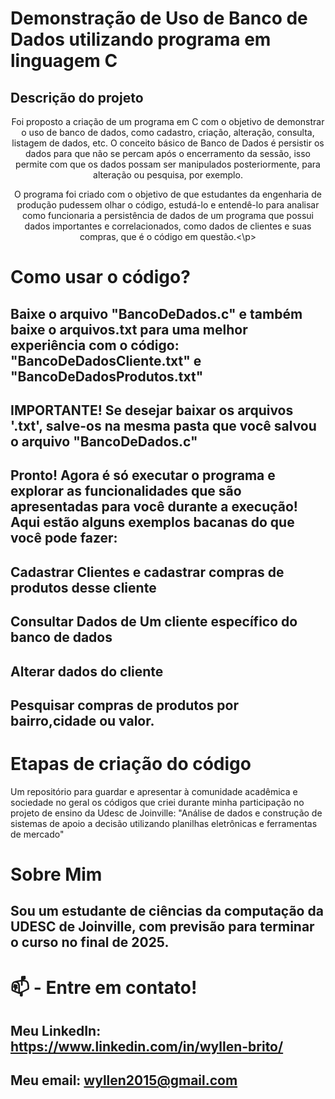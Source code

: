 # Demonstração de Uso de Banco de Dados utilizando programa em linguagem C

## Descrição do projeto
<p align="center">Foi proposto a criação de um programa em C com o objetivo de demonstrar o uso de banco de dados, como cadastro, criação, alteração, consulta, listagem de dados, etc. O conceito básico de Banco de Dados é persistir os dados para que não se percam após o encerramento da sessão, isso permite com que os dados possam ser manipulados posteriormente, para alteração ou pesquisa, por exemplo.</p>

<p align="center"> O programa foi criado com o objetivo de que estudantes da engenharia de produção pudessem olhar o código, estudá-lo e entendê-lo para analisar como funcionaria a persistência de dados de um programa que possui dados importantes e correlacionados, como dados de clientes e suas compras, que é o código em questão.<\p>
  
# Como usar o código?
## Baixe o arquivo "BancoDeDados.c" e também baixe o arquivos.txt para uma melhor experiência com o código: "BancoDeDadosCliente.txt" e "BancoDeDadosProdutos.txt"
## IMPORTANTE! Se desejar baixar os arquivos '.txt', salve-os na mesma pasta que você salvou o arquivo "BancoDeDados.c"
  ## Pronto! Agora é só executar o programa e explorar as funcionalidades que são apresentadas para você durante a execução! Aqui estão alguns exemplos bacanas do que você pode fazer:
  ## Cadastrar Clientes e cadastrar compras de produtos desse cliente
  ## Consultar Dados de Um cliente específico do banco de dados
  ## Alterar dados do cliente
  ## Pesquisar compras de produtos por bairro,cidade ou valor.
  
  
  
 # Etapas de criação do código


Um repositório para guardar e apresentar à comunidade acadêmica e sociedade no geral os códigos que criei durante minha participação no projeto de ensino da Udesc de Joinville: "Análise de dados e construção de sistemas de apoio a decisão utilizando planilhas eletrônicas e  ferramentas de mercado" 

  
# Sobre Mim
  ## Sou um estudante de ciências da computação da UDESC de Joinville, com previsão para terminar o curso no final de 2025.
  
  # 📫 - Entre em contato!
## Meu LinkedIn: https://www.linkedin.com/in/wyllen-brito/
## Meu email: wyllen2015@gmail.com
